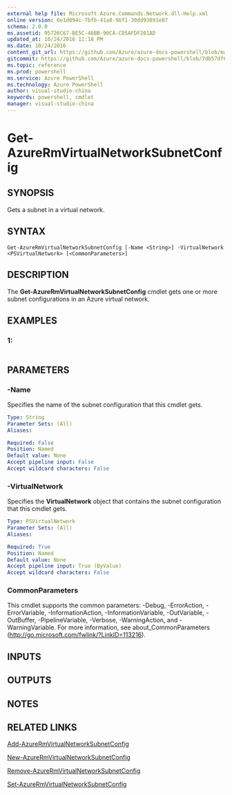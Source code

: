 ```yaml
---
external help file: Microsoft.Azure.Commands.Network.dll-Help.xml
online version: 6e1d094c-7bfb-41a8-96f1-30dd93891e87
schema: 2.0.0
ms.assetid: 95726C67-BE5C-46BB-90CA-CD5AFDF201AD
updated_at: 10/24/2016 11:18 PM
ms.date: 10/24/2016
content_git_url: https://github.com/Azure/azure-docs-powershell/blob/master/azureps-cmdlets-docs/ResourceManager/AzureRM.Network/v3.0.0/Get-AzureRmVirtualNetworkSubnetConfig.md
gitcommit: https://github.com/Azure/azure-docs-powershell/blob/7db57df6b5e709a7c001e6de362a1240d7583ae8/azureps-cmdlets-docs/ResourceManager/AzureRM.Network/v3.0.0/Get-AzureRmVirtualNetworkSubnetConfig.md
ms.topic: reference
ms.prod: powershell
ms.service: Azure PowerShell
ms.technology: Azure PowerShell
author: visual-studio-china
keywords: powershell, cmdlet
manager: visual-studio-china
---
```


# Get-AzureRmVirtualNetworkSubnetConfig

## SYNOPSIS
Gets a subnet in a virtual network.

## SYNTAX

```
Get-AzureRmVirtualNetworkSubnetConfig [-Name <String>] -VirtualNetwork <PSVirtualNetwork> [<CommonParameters>]
```

## DESCRIPTION
The **Get-AzureRmVirtualNetworkSubnetConfig** cmdlet gets one or more subnet configurations in an Azure virtual network.

## EXAMPLES

### 1:
```

```

## PARAMETERS

### -Name
Specifies the name of the subnet configuration that this cmdlet gets.

```yaml
Type: String
Parameter Sets: (All)
Aliases: 

Required: False
Position: Named
Default value: None
Accept pipeline input: False
Accept wildcard characters: False
```

### -VirtualNetwork
Specifies the **VirtualNetwork** object that contains the subnet configuration that this cmdlet gets.

```yaml
Type: PSVirtualNetwork
Parameter Sets: (All)
Aliases: 

Required: True
Position: Named
Default value: None
Accept pipeline input: True (ByValue)
Accept wildcard characters: False
```

### CommonParameters
This cmdlet supports the common parameters: -Debug, -ErrorAction, -ErrorVariable, -InformationAction, -InformationVariable, -OutVariable, -OutBuffer, -PipelineVariable, -Verbose, -WarningAction, and -WarningVariable. For more information, see about_CommonParameters (http://go.microsoft.com/fwlink/?LinkID=113216).

## INPUTS

## OUTPUTS

## NOTES

## RELATED LINKS

[Add-AzureRmVirtualNetworkSubnetConfig](.\Add-AzureRmVirtualNetworkSubnetConfig.md)

[New-AzureRmVirtualNetworkSubnetConfig](.\New-AzureRmVirtualNetworkSubnetConfig.md)

[Remove-AzureRmVirtualNetworkSubnetConfig](.\Remove-AzureRmVirtualNetworkSubnetConfig.md)

[Set-AzureRmVirtualNetworkSubnetConfig](.\Set-AzureRmVirtualNetworkSubnetConfig.md)


